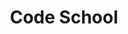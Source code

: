 ---
description: 编程教学。一般学到第二期要付款，这点小编不是很看好。
layout: post
results:
- primaryGenreName: Education
  version: '1.0.2'
  artworkUrl100: http://a996.phobos.apple.com/us/r30/Purple3/v4/06/68/ce/0668ce17-6d51-fa3b-c415-460650b875e6/mzl.muaabcej.png
  trackViewUrl: https://itunes.apple.com/cn/app/code-school/id927194858?mt=8&uo=4
  artworkUrl60: http://a1633.phobos.apple.com/us/r30/Purple5/v4/c0/c2/58/c0c258ba-4bf2-ebbd-a829-3c7c98ec03e0/AppIcon60x60_U00402x.png
  minimumOsVersion: '7.0'
  sellerName: Code School LLC
  supportedDevices:
  - iPhone4
  - iPhone5c
  - iPadThirdGen4G
  - iPadFourthGen4G
  - iPodTouchFifthGen
  - iPadThirdGen
  - iPhone5
  - iPhone4S
  - iPadMini4G
  - iPhone5s
  - iPad23G
  - iPad2Wifi
  - iPadMini
  - iPadFourthGen
  genres:
  - 教育
  - 娱乐
  trackName: Code School
  description: "Code School is an online learning destination that helps more
    than one million existing and aspiring developers learn through entertaining
    content. Our iOS app gives the ability to view Code School's videos for
    more than 40 courses on topics like JavaScript, HTML/CSS, Ruby and Rails,
    Git, and iOS.\n\nFeatures:\n\n- Hundreds of on-demand course videos  \n-
    Video Streaming for on-the-go learning  \n- Video downloading for offline
    viewing  \n- Many free first levels to preview course content  \n- Organized
    topic Paths for guided learning  \n- User profiles to serve as a companion
    to desktop learning"
  price: 0
  trackId: 927194858
  releaseDate: '2014-10-28T13:37:24Z'
  advisories:
  - 偶尔/轻微的惊悚/恐怖题材
  - 偶尔/轻微的卡通或幻想暴力
  screenshotUrls:
  - http://a5.mzstatic.com/us/r30/Purple5/v4/14/d4/18/14d4183e-2979-521b-c90b-ead84448750b/screen1136x1136.jpeg
  - http://a4.mzstatic.com/us/r30/Purple3/v4/22/b1/fa/22b1fa9d-e0c2-ad1f-96de-fb3f27584402/screen1136x1136.jpeg
  - http://a2.mzstatic.com/us/r30/Purple1/v4/67/4c/f1/674cf1f0-aa09-0a32-c75d-6d242bb9d4d9/screen1136x1136.jpeg
  - http://a4.mzstatic.com/us/r30/Purple3/v4/f0/b7/b2/f0b7b2e0-2ef3-f179-6603-ec50681fcb99/screen320x320.jpeg
  artistViewUrl: https://itunes.apple.com/cn/artist/code-school-llc/id927194857?uo=4
  primaryGenreId: 6017
  kind: software
  fileSizeBytes: '53912532'
  bundleId: com.codeschool.Code-School
  releaseNotes: 'We were so excited to get this app in your hands that a few
    bugs slipped through in the first release. Here''s what this version fixes:


    - Sign-in problems related to certain special characters in emails and
    passwords.

    - A profile screen bug that caused the app to crash if you hadn''t set
    a username yet.


    We''ve also made some performance improvements that make retrieving courses
    3x faster and generally speed up sign-in and account creation.'
  trackContentRating: 9+
  artistName: Code School LLC
  contentAdvisoryRating: 9+
  isGameCenterEnabled: false
  trackCensoredName: Code School
  languageCodesISO2A: []
  features:
  - iosUniversal
  wrapperType: software
  artworkUrl512: http://a996.phobos.apple.com/us/r30/Purple3/v4/06/68/ce/0668ce17-6d51-fa3b-c415-460650b875e6/mzl.muaabcej.png
  formattedPrice: 免费
  artistId: 927194857
  genreIds:
  - '6017'
  - '6016'
  currency: CNY
  ipadScreenshotUrls:
  - http://a5.mzstatic.com/us/r30/Purple3/v4/c6/7e/a5/c67ea5ad-5ce4-7c1b-34ce-0459ed2095fb/screen480x480.jpeg
  - http://a5.mzstatic.com/us/r30/Purple1/v4/d0/d6/be/d0d6bee7-c7a0-1874-cafc-2a5a5e6899fd/screen480x480.jpeg
  - http://a2.mzstatic.com/us/r30/Purple3/v4/db/ff/d0/dbffd03b-9d53-aa72-c39d-532927812a0f/screen480x480.jpeg
  - http://a3.mzstatic.com/us/r30/Purple3/v4/6d/c6/55/6dc6556c-083c-b000-d53a-60d3e44512da/screen480x480.jpeg
category: 教育
tags: tag1
resultCount: 1
title: Code School

---